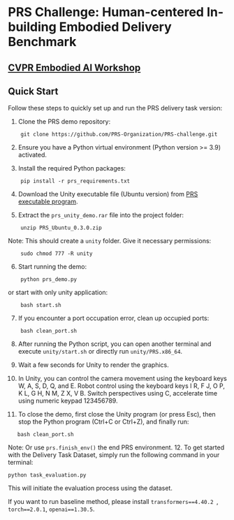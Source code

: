 [//]: # (# PRS-Test)
# PRS Challenge: Human-centered In-building Embodied  Delivery Benchmark
## [CVPR Embodied AI Workshop](https://embodied-ai.org/)

## Quick Start

Follow these steps to quickly set up and run the PRS delivery task version:

1. Clone the PRS demo repository:  
```
    git clone https://github.com/PRS-Organization/PRS-challenge.git
```  
2. Ensure you have a Python virtual environment (Python version >= 3.9) activated.

3. Install the required Python packages:  
```
    pip install -r prs_requirements.txt
```
4. Download the Unity executable file (Ubuntu version) from [PRS executable program](https://huggingface.co/datasets/xzq1999/prs-env/tree/main).

5. Extract the `prs_unity_demo.rar` file into the project folder:  
```
	unzip PRS_Ubuntu_0.3.0.zip
```   
Note: This should create a `unity` folder. Give it necessary permissions:  
```
	sudo chmod 777 -R unity
```
6. Start running the demo:  
```
	python prs_demo.py
```     
or start with only unity application: 
``` 
    bash start.sh 
```
7. If you encounter a port occupation error, clean up occupied ports:  
```
	bash clean_port.sh
```
8. After running the Python script, you can open another terminal and execute ```unity/start.sh``` or directly run `unity/PRS.x86_64`.

9. Wait a few seconds for Unity to render the graphics.

10. In Unity, you can control the camera movement using the keyboard keys W, A, S, D, Q, and E. Robot control using the keyboard keys I R, F J, O P, K L, G H, N M, Z X, V B. Switch perspectives using C, accelerate time using numeric keypad 123456789.

11. To close the demo, first close the Unity program (or press Esc), then stop the Python program (Ctrl+C or Ctrl+Z), and finally run:  
 ```
	bash clean_port.sh
 ```  
Note: Or use ```prs.finish_env()``` the end PRS environment.
12. To get started with the Delivery Task Dataset, simply run the following command in your terminal:

```
python task_evaluation.py
```
This will initiate the evaluation process using the dataset.

If you want to run baseline method, please install ```transformers==4.40.2 ```, ```torch==2.0.1```, ```openai==1.30.5```.

[//]: # (input your API key for LLM service)

[//]: # (download vision model for object detect)

[//]: # (python task evaluation py)

[//]: # (save the result &#40;save=1&#41;)

[//]: # (submit the json to Eval AI leaderboard)

[//]: # (cite us contact us project homepage)

[//]: # (long term leaderboard for delivery)
